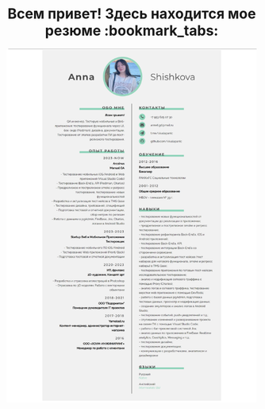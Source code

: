 <div id="header" align="center">
    <h1>Всем привет! Здесь находится мое резюме :bookmark_tabs:</h1>
</div>
<div id="badges" align="center">
  <img src="vivalapanic.github.io_cv_.png"/>
</div>
